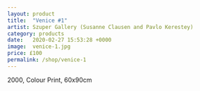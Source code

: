 ```yaml
---
layout: product
title:  "Venice #1"
artist: Szuper Gallery (Susanne Clausen and Pavlo Kerestey)
category: products
date:   2020-02-27 15:53:28 +0000
image:  venice-1.jpg
price: £100
permalink: /shop/venice-1
---
```

2000, Colour Print, 60x90cm
